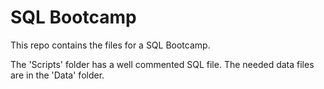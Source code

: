 # SQL Bootcamp
This repo contains the files for a SQL Bootcamp.

The 'Scripts' folder has a well commented SQL file. The needed data files are in the 'Data' folder.
